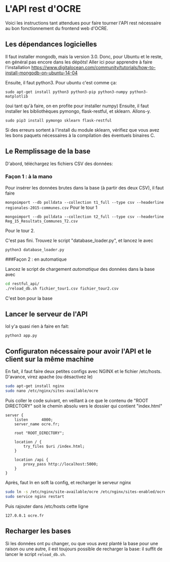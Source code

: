# L'API rest d'OCRE

Voici les instructions tant attendues pour faire tourner l'API rest nécessaire au bon fonctionnement du frontend web d'OCRE.

## Les dépendances logicielles

Il faut installer mongodb, mais la version 3.0. Donc, pour Ubuntu et le reste, en général pas encore dans les dépôts!
Aller ici pour apprendre à faire l'installation https://www.digitalocean.com/community/tutorials/how-to-install-mongodb-on-ubuntu-14-04

Ensuite, il faut python3. Pour ubuntu c'est comme ça:

`sudo apt-get install python3 python3-pip python3-numpy python3-matplotlib`

(oui tant qu'à faire, on en profite pour installer numpy)
Ensuite, il faut installer les bibliothèques pymongo, flask-restful, et sklearn. Allons-y.

`sudo pip3 install pymongo sklearn flask-restful`

Si des erreurs sortent à l'install du module sklearn, vérifiez que vous avez les bons paquets nécessaires à la compilation des éventuels binaires C.

## Le Remplissage de la base

D'abord, téléchargez les fichiers CSV des données:

### Façon 1 : à la mano
Pour insérer les données brutes dans la base (à partir des deux CSV), il faut faire

`mongoimport --db polldata --collection t1_full --type csv --headerline regionales-2015-communes.csv`
Pour le tour 1

`mongoimport --db polldata --collection t2_full --type csv --headerline Reg_15_Resultats_Communes_T2.csv`

Pour le tour 2.

C'est pas fini. Trouvez le script "database_loader.py", et lancez le avec

`python3 database_loader.py`

###Façon 2 : en automatique

Lancez le script de chargement *automatique* des données dans la base avec

```bash
cd restful_api/
./reload_db.sh fichier_tour1.csv fichier_tour2.csv
```

C'est bon pour la base

## Lancer le serveur de l'API

lol y'a quasi rien à faire en fait:

`python3 app.py`

## Configuraton nécessaire pour avoir l'API et le client sur la même machine

En fait, il faut faire deux petites configs avec NGINX et le fichier /etc/hosts. D'avance, virez apache (ou désactivez le)

```bash
sudo apt-get install nginx
sudo nano /etc/nginx/sites-available/ocre
```

Puis coller le code suivant, en veillant à ce que le contenu de "ROOT DIRECTORY" soit le chemin absolu 
vers le dossier qui contient "index.html"

```nginx
server {
    listen      4000;
    server_name ocre.fr;

    root "ROOT_DIRECTORY";

    location / {
        try_files $uri /index.html;
    }

    location /api {
        proxy_pass http://localhost:5000;
    }
}
```

Après, faut ln en soft la config, et recharger le serveur nginx

```bash
sudo ln -s /etc/nginx/site-available/ocre /etc/nginx/sites-enabled/ocre
sudo service nginx restart
```

Puis rajouter dans /etc/hosts cette ligne

`127.0.0.1 ocre.fr`


## Recharger les bases

Si les données ont pu changer, ou que vous avez planté la base pour une raison ou une autre, il est toujours possible 
de recharger la base: il suffit de lancer le script `reload_db.sh`.
